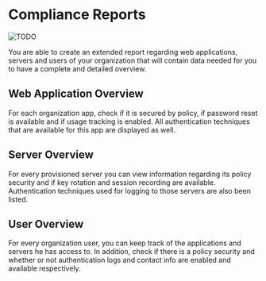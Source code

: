[title]: # (Compliance)
[tags]: # (reports)
[priority]: # (9)
# Compliance Reports

![TODO](images/gen-comp-report.png "Generate compliance report")

You are able to create an extended report regarding web applications, servers and users of your organization that will contain data needed for you to have a complete and detailed overview.

## Web Application Overview

For each organization app, check if it is secured by policy, if password reset is available and if usage tracking is enabled. All authentication techniques that are available for this app are displayed as well.

## Server Overview

For every provisioned server you can view information regarding its policy security and if key rotation and session recording are available. Authentication techniques used for logging to those servers are also been listed. 

## User Overview

For every organization user, you can keep track of the applications and servers he has access to. In addition, check if there is a policy security and whether or not authentication logs and contact info are enabled and available respectively. 
